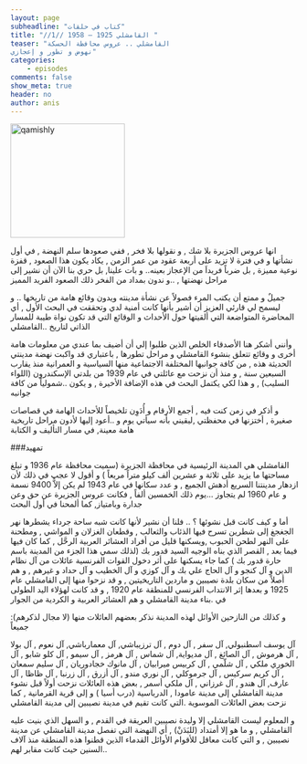 ```yaml
---
layout: page
subheadline: "كتاب في حلقات"
title: "//1// القامشلي 1925 – 1958 "
teaser: "القامشلي .. عروس محافظة الحسكة
نهوض و تطور و إعجازي"
categories:
    - episodes
comments: false
show_meta: true
header: no
author: anis
---
```

<img src="{{ site.url }}/images/qamishly.jpg" alt="qamishly" style="width: 200px;"/>


انها عروس الجزيرة بلا شك , و نقولها بلا فخر , ففي صعودها سلم النهضة , في أول نشأتها و في فترة لا تزيد على أربعة عقود من عمر الزمن , يكاد يكون هذا الصعود , قفزة نوعية مميزة , بل ضرباً فريداَ من الإعجاز بعينه.. و بات علينا, بل حري بنا الآن أن نشير إلى مراحل نهضتها , ..و ندون بمداد من الفخر ذلك الصعود الفريد المميز

جميلٌ و ممتع أن يكتب المرء فصولاً عن نشأة مدينته ويدون وقائع هامة من تاريخها .. و ليسمح لي قارئي العزيز أن أشير بأنها كانت أمنية لدي وتحققت في البحث الأول , أي المحاضرة المتواضعة التي ألقيتها حول الأحداث و الوقائع التي قد تكون نواة طيبة للمسار الذاتي لتاريخ ..القامشلي

وأنني أشكر هنا الأصدقاء الخلص الذين طلبوا إلي أن أضيف بما عندي من معلومات هامة أخرى و وقائع تتعلق بنشوء القامشلي و مراحل تطورها , باعتباري قد واكبت نهضة مدينتي الحديثة هذه , من كافة جوانبها المختلفة الاجتماعية منها السياسية و العمرانية منذ يقارب السبعين سنة , و منذ أن نزحت مع عائلتي في عام 1939 من بلدتي الإسكندرون (اللواء السليب) , و هذا لكي يكتمل البحث في هذه الإضافة الأخيرة , و يكون ..شمولياً من كافة جوانبه

و أذكر في زمن كنت فيه , أجمع الأرقام و أُدَوِن تلخيصاً للأحداث الهامة في قصاصات صغيرة , أختزنها في محفظتي ,ليقيني بأنه سيأتي يوم و ..أعود إليها لأدون مراحل تاريخية هامة معينة, في مسار التأليف و الكتابة

###تمهيد

القامشلي هي المدينة الرئيسية في محافظة الجزيرة (سميت محافظة عام 1936 و تبلغ مساحتها ما يزيد على ثلاثة و عشرين ألف كيلو متراً مربعاً ) و أقول لا عجب في ذلك لأن ازدهار مدينتنا السريع أدهش الجميع , و عدد سكانها في عام 1943 لم يكن إلاًّ 9400 نسمة و عام 1960 لم يتجاوز ...يوم ذلك الخمسين ألفاً , فكانت عروس الجزيرة عن حق وعن جدارة وبامتياز, كما ألمحنا في أول البحث


أما و كيف كانت قبل نشوئها ؟ .. فلنا أن نشير لأنها كانت شبه ساحة جرداء يشطرها نهر الجغجغ إلى شطرين تسرح فيها الذئاب والثعالب , وقطعان الغزلان و المواشي , ومطحنة على النهر لطحن الحبوب ,ويسكنها قليل من أفراد العشائر العربية الرحَّل , كما كان فيها فيما بعد , القصر الذي بناه الوجيه السيد قدور بك (لذلك سمي هذا الجزء من المدينة باسم حارة قدور بك ) كما جاء يسكنها على أثر دخول القوات الفرنسية عائلات من آل نظام الدين و آل كنجو و آل الحاج علي بك و آل كوزي و آل الخطيب و آل حداد و غيرهم , و هم أصلاً من سكان بلدة نصيبين و ماردين التاريخيتين , و قد نزحوا منها إلى القامشلي عام 1925 و بعدها إثر الانتداب الفرنسي للمنطقة عام 1920 , و قد  كانت لهؤلاء اليد الطولى في .بناء مدينة القامشلي و هم العشائر العربية و الكردية من الجوار

:(و كذلك من النازحين الأوائل لهذه المدينة نذكر بعضهم العائلات منها (لا مجال لذكرهم جميعاً

   آل يوسف اسطنبولي, آل سفر , آل دوم , آل ترزيباشي, آل معمارباشي, آل نعوم , آل بولا , آل هرموش , آل الصائغ , آل مديواية, آل شماس , آل هرمز , آل سيمو , آل كلو شابو , آل الخوري ملكي , آل شلّمي , آل كربيس ميرابيان , آل مانوك خجادوريان , آل سليم سمعان , آل كريم سركيس , آل جرموكلي , آل نوري مندو , آل أزرق , آل زرنبا , آل ظاظا , آل عارف, آل هندو , آل غرزاني , آل ملكي أسمر , بعض هذه العائلات نزحت أولاً قبل نشوء مدينة القامشلي إلى مدينة عامودا , الدرباسية (درب أسيا ) و إلى قرية القرمانية , كما نزحت بعض العائلات الموسوية .التي كانت تقيم في مدينة نصيبين إلى مدينة القامشلي

   و المعلوم ليست القامشلي إلا وليدة نصيبين العريقة في القدم , و السهل الذي بنيت عليه القامشلي , و ما هو إلا أمتداد (للبَدَنْ) , أي النهضة التي تفصل مدينة القامشلي عن مدينة نصيبين , و التي كانت معاقل للأقوام الأوائل القدماء الذين قطنوا هذه المنطقة منذ آلاف ..السنين حيث كانت مقابر لهم
